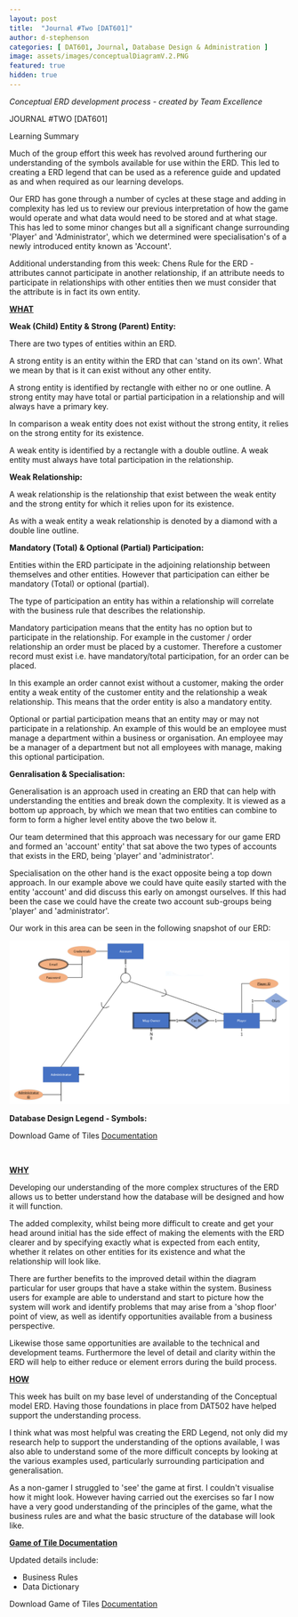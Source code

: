 ```yaml
---
layout: post
title:  "Journal #Two [DAT601]"
author: d-stephenson
categories: [ DAT601, Journal, Database Design & Administration ]
image: assets/images/conceptualDiagramV.2.PNG
featured: true
hidden: true
---
```

<i>Conceptual ERD development process - created by Team Excellence</i>

JOURNAL #TWO [DAT601]

Learning Summary<br>

Much of the group effort this week has revolved around furthering our understanding of the symbols available for use within the ERD. This led to creating a ERD legend that can be used as a reference guide and updated as and when required as our learning develops. 

Our ERD has gone through a number of cycles at these stage and adding in complexity has led us to review our previous interpretation of how the game would operate and what data would need to be stored and at what stage. This has led to some minor changes but all a significant change surrounding 'Player' and 'Administrator', which we determined were specialisation's of a newly introduced entity known as 'Account'. 

Additional understanding from this week: Chens Rule for the ERD - attributes cannot participate in another relationship, if an attribute needs to participate in relationships with other entities then we must consider that the attribute is in fact its own entity.  

<b><u>WHAT</u></b>

<b>Weak (Child) Entity & Strong (Parent) Entity:</b>

There are two types of entities within an ERD. 

A strong entity is an entity within the ERD that can 'stand on its own'. What we mean by that is it can exist without any other entity.

A strong entity is identified by rectangle with either no or one outline. A strong entity may have total or partial participation in a relationship and will always have a primary key.

In comparison a weak entity does not exist without the strong entity, it relies on the strong entity for its existence.

A weak entity is identified by a rectangle with a double outline. A weak entity must always have total participation in the relationship.

<b>Weak Relationship:</b>

A weak relationship is the relationship that exist between the weak entity and the strong entity for which it relies upon for its existence.

As with a weak entity a weak relationship is denoted by a diamond with a double line outline.

<b>Mandatory (Total) & Optional (Partial) Participation:</b>

Entities within the ERD participate in the adjoining relationship between themselves and other entities. However that participation can either be mandatory (Total) or optional (partial).

The type of participation an entity has within a relationship will correlate with the business rule that describes the relationship. 

Mandatory participation means that the entity has no option but to participate in the relationship. For example in the customer / order relationship an order must be placed by a customer. Therefore a customer record must exist i.e. have mandatory/total participation, for an order can be placed. 

In this example an order cannot exist without a customer, making the order entity a weak entity of the customer entity and the relationship a weak relationship. This means that the order entity is also a mandatory entity. 

Optional or partial participation means that an entity may or may not participate in a relationship. An example of this would be an employee must manage a department within a business or organisation. An employee may be a manager of a department but not all employees with manage, making this optional participation. 

<b>Genralisation & Specialisation:</b>

Generalisation is an approach used in creating an ERD that can help with understanding the entities and break down the complexity. It is viewed as a bottom up approach, by which we mean that two entities can combine to form to form a higher level entity above the two below it. 

Our team determined that this approach was necessary for our game ERD and formed an 'account' entity' that sat above the two types of accounts that exists in the ERD, being 'player' and 'administrator'.

Specialisation on the other hand is the exact opposite being a top down approach. In our example above we could have quite easily started with the entity 'account' and did discuss this early on amongst ourselves. If this had been the case we could have the create two account sub-groups being 'player' and 'administrator'.

Our work in this area can be seen in the following snapshot of our ERD:

<img src="assets/images/GSisation.png" alt="Example Genralisation Specialisation"><br>

<b>Database Design Legend - Symbols:</b>

<object data="/assets/docs/ERD_Symbol_Legend.pdf" type="application/pdf" width="100%" height="625px">
  <p>Download Game of Tiles <a href="assets/docs/ERD_Symbol_Legend.pdf">Documentation</a></p>
</object><br>

<b><u>WHY</u></b>

Developing our understanding of the more complex structures of the ERD allows us to better understand how the database will be designed and how it will function. 

The added complexity, whilst being more difficult to create and get your head around initial has the side effect of making the elements with the ERD clearer and by specifying exactly what is expected from each entity, whether it relates on other entities for its existence and what the relationship will look like. 

There are further benefits to the improved detail within the diagram particular for user groups that have a stake within the system. Business users for example are able to understand and start to picture how the system will work and identify problems that may arise from a 'shop floor' point of view, as well as identify opportunities available from a business perspective.

Likewise those same opportunities are available to the technical and development teams. Furthermore the level of detail and clarity within the ERD will help to either reduce or element errors during the build process.  

<b><u>HOW</u></b>

This week has built on my base level of understanding of the Conceptual model ERD. Having those foundations in place from DAT502 have helped support the understanding process.

I think what was most helpful was creating the ERD Legend, not only did my research help to support the understanding of the options available, I was also able to understand some of the more difficult concepts by looking at the various examples used, particularly surrounding participation and generalisation. 

As a non-gamer I struggled to 'see' the game at first. I couldn't visualise how it might look. However having carried out the exercises so far I now have a very good understanding of the principles of the game, what the business rules are and what the basic structure of the database will look like.   

<b><u>Game of Tile Documentation</u></b>

Updated details include:

- Business Rules
- Data Dictionary 

<object data="/assets/docs/GoT_ERD.pdf" type="application/pdf" width="100%" height="800px">
  <p>Download Game of Tiles <a href="assets/docs/GoT_ERD.pdf">Documentation</a></p>
</object>











